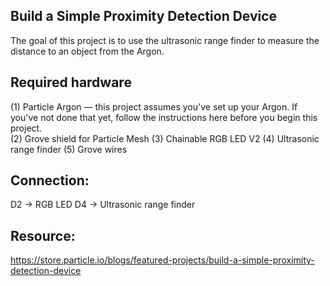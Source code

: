 ## Build a Simple Proximity Detection Device

 The goal of this project is to use the ultrasonic range finder to measure the distance to an object from the Argon.

## Required hardware
(1) Particle Argon — this project assumes you've set up your Argon. If you've not done that yet, follow the instructions here before you begin this project. <br />
(2) Grove shield for Particle Mesh
(3) Chainable RGB LED V2
(4) Ultrasonic range finder
(5) Grove wires

## Connection:
D2 ->	RGB LED
D4 ->	Ultrasonic range finder

## Resource: 
https://store.particle.io/blogs/featured-projects/build-a-simple-proximity-detection-device
